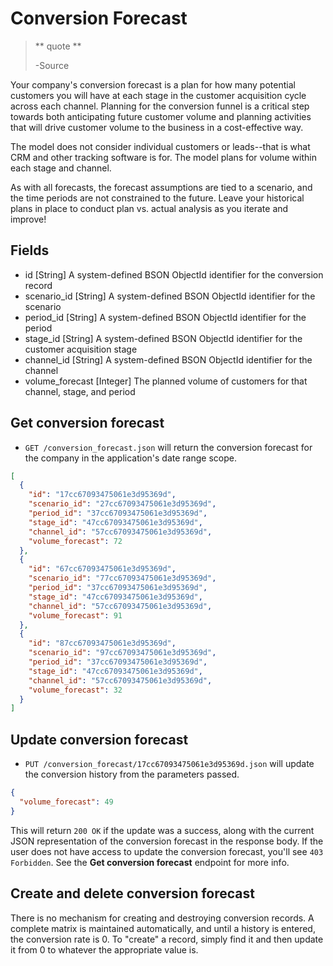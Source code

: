 Conversion Forecast
=================

> ** quote **
>
> -Source

Your company's conversion forecast is a plan for how many potential customers you will have at each stage in the customer acquisition cycle across each channel. Planning for the conversion funnel is a critical step towards both anticipating future customer volume and planning activities that will drive customer volume to the business in a cost-effective way.

The model does not consider individual customers or leads--that is what CRM and other tracking software is for. The model plans for volume within each stage and channel.

As with all forecasts, the forecast assumptions are tied to a scenario, and the time periods are not constrained to the future. Leave your historical plans in place to conduct plan vs. actual analysis as you iterate and improve!


Fields
------

* id [String] A system-defined BSON ObjectId identifier for the conversion record
* scenario_id [String] A system-defined BSON ObjectId identifier for the scenario
* period_id [String] A system-defined BSON ObjectId identifier for the period
* stage_id [String] A system-defined BSON ObjectId identifier for the customer acquisition stage
* channel_id [String] A system-defined BSON ObjectId identifier for the channel
* volume_forecast [Integer] The planned volume of customers for that channel, stage, and period


Get conversion forecast
----------------------

* `GET /conversion_forecast.json` will return the conversion forecast for the company in the application's date range scope.

```json
[
  {
    "id": "17cc67093475061e3d95369d",
    "scenario_id": "27cc67093475061e3d95369d",
    "period_id": "37cc67093475061e3d95369d",
    "stage_id": "47cc67093475061e3d95369d",
    "channel_id": "57cc67093475061e3d95369d",
    "volume_forecast": 72
  },
  {
    "id": "67cc67093475061e3d95369d",
    "scenario_id": "77cc67093475061e3d95369d",
    "period_id": "37cc67093475061e3d95369d",
    "stage_id": "47cc67093475061e3d95369d",
    "channel_id": "57cc67093475061e3d95369d",
    "volume_forecast": 91
  },
  {
    "id": "87cc67093475061e3d95369d",
    "scenario_id": "97cc67093475061e3d95369d",
    "period_id": "37cc67093475061e3d95369d",
    "stage_id": "47cc67093475061e3d95369d",
    "channel_id": "57cc67093475061e3d95369d",
    "volume_forecast": 32
  }
]
```


Update conversion forecast
-------------------------

* `PUT /conversion_forecast/17cc67093475061e3d95369d.json` will update the conversion history from the parameters passed.

```json
{
  "volume_forecast": 49
}
```

This will return `200 OK` if the update was a success, along with the current JSON representation of the conversion forecast in the response body. If the user does not have access to update the conversion forecast, you'll see `403 Forbidden`. See the **Get conversion forecast** endpoint for more info.


Create and delete conversion forecast
-------------------------------------

There is no mechanism for creating and destroying conversion records. A complete matrix is maintained automatically, and until a history is entered, the conversion rate is 0. To "create" a record, simply find it and then update it from 0 to whatever the appropriate value is.
